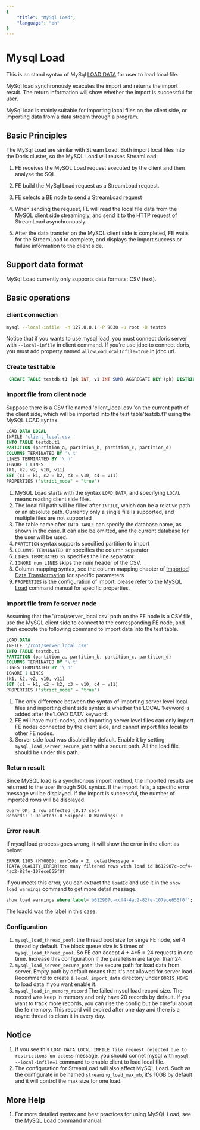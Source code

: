 ```yaml
---
{
    "title": "MySql Load",
    "language": "en"
}
---
```


<!--
Licensed to the Apache Software Foundation (ASF) under one
or more contributor license agreements.  See the NOTICE file
distributed with this work for additional information
regarding copyright ownership.  The ASF licenses this file
to you under the Apache License, Version 2.0 (the
"License"); you may not use this file except in compliance
with the License.  You may obtain a copy of the License at

  http://www.apache.org/licenses/LICENSE-2.0

Unless required by applicable law or agreed to in writing,
software distributed under the License is distributed on an
"AS IS" BASIS, WITHOUT WARRANTIES OR CONDITIONS OF ANY
KIND, either express or implied.  See the License for the
specific language governing permissions and limitations
under the License.
-->

# Mysql Load
<version since="dev">

This is an stand syntax of MySql [LOAD DATA](https://dev.mysql.com/doc/refman/8.0/en/load-data.html) for user to load local file.

MySql load synchronously executes the import and returns the import result. The return information will show whether the import is successful for user.

MySql load is mainly suitable for importing local files on the client side, or importing data from a data stream through a program.

</version>

## Basic Principles

The MySql Load are similar with Stream Load. Both import local files into the Doris cluster, so the MySQL Load will reuses StreamLoad:

 1. FE receives the MySQL Load request executed by the client and then analyse the SQL

 2. FE build the MySql Load request as a StreamLoad request.

 3. FE selects a BE node to send a StreamLoad request

 4. When sending the request, FE will read the local file data from the MySQL client side streamingly, and send it to the HTTP request of StreamLoad asynchronously.

 5. After the data transfer on the MySQL client side is completed, FE waits for the StreamLoad to complete, and displays the import success or failure information to the client side.


## Support data format

MySql Load currently only supports data formats: CSV (text).

## Basic operations

### client connection
```bash
mysql --local-infile  -h 127.0.0.1 -P 9030 -u root -D testdb
```

Notice that if you wants to use mysql load, you must connect doris server with `--local-infile` in client command.
If you're use jdbc to connect doris, you must add property named `allowLoadLocalInfile=true` in jdbc url.


### Create test table
```sql
 CREATE TABLE testdb.t1 (pk INT, v1 INT SUM) AGGREGATE KEY (pk) DISTRIBUTED BY hash (pk) PROPERTIES ('replication_num' = '1');
 ```
 ### import file from client node
 Suppose there is a CSV file named 'client_local.csv 'on the current path of the client side, which will be imported into the test table'testdb.t1' using the MySQL LOAD syntax.

```sql
LOAD DATA LOCAL
INFILE 'client_local.csv '
INTO TABLE testdb.t1
PARTITION (partition_a, partition_b, partition_c, partition_d)
COLUMNS TERMINATED BY '\ t'
LINES TERMINATED BY '\ n'
IGNORE 1 LINES
(K1, k2, v2, v10, v11)
SET (c1 = k1, c2 = k2, c3 = v10, c4 = v11)
PROPERTIES ("strict_mode" = "true")
```
1. MySQL Load starts with the syntax `LOAD DATA`, and specifying `LOCAL` means reading client side files.
2. The local fill path will be filled after `INFILE`, which can be a relative path or an absolute path. Currently only a single file is supported, and multiple files are not supported
3. The table name after `INTO TABLE` can specify the database name, as shown in the case. It can also be omitted, and the current database for the user will be used.
4. `PARTITION` syntax supports specified partition to import
5. `COLUMNS TERMINATED BY` specifies the column separator
6. `LINES TERMINATED BY` specifies the line separator
7. `IGNORE num LINES` skips the num header of the CSV.
8. Column mapping syntax, see the column mapping chapter of [Imported Data Transformation](../import-scenes/load-data-convert.md) for specific parameters
9. `PROPERTIES` is the configuration of import, please refer to the [MySQL Load](../../../sql-manual/sql-reference/Data-Manipulation-Statements/Load/MYSQL-LOAD.md) command manual for specific properties.

### import file from fe server node
Assuming that the '/root/server_local.csv' path on the FE node is a CSV file, use the MySQL client side to connect to the corresponding FE node, and then execute the following command to import data into the test table.

```sql
LOAD DATA
INFILE '/root/server_local.csv'
INTO TABLE testdb.t1
PARTITION (partition_a, partition_b, partition_c, partition_d)
COLUMNS TERMINATED BY '\ t'
LINES TERMINATED BY '\ n'
IGNORE 1 LINES
(K1, k2, v2, v10, v11)
SET (c1 = k1, c2 = k2, c3 = v10, c4 = v11)
PROPERTIES ("strict_mode" = "true")
```
1. The only difference between the syntax of importing server level local files and importing client side syntax is whether the'LOCAL 'keyword is added after the'LOAD DATA' keyword.
2. FE will have multi-nodes, and importing server level files can only import FE nodes connected by the client side, and cannot import files local to other FE nodes.
3. Server side load was disabled by default. Enable it by setting `mysql_load_server_secure_path` with a secure path. All the load file should be under this path.

### Return result
Since MySQL load is a synchronous import method, the imported results are returned to the user through SQL syntax.
If the import fails, a specific error message will be displayed. If the import is successful, the number of imported rows will be displayed.

```Text
Query OK, 1 row affected (0.17 sec)
Records: 1 Deleted: 0 Skipped: 0 Warnings: 0
```

### Error result
If mysql load process goes wrong, it will show the error in the client as below:
```text
ERROR 1105 (HY000): errCode = 2, detailMessage = [DATA_QUALITY_ERROR]too many filtered rows with load id b612907c-ccf4-4ac2-82fe-107ece655f0f
```

If you meets this error, you can extract the `loadId` and use it in the `show load warnings` command to get more detail message.
```sql
show load warnings where label='b612907c-ccf4-4ac2-82fe-107ece655f0f';
```

The loadId was the label in this case.


### Configuration
1. `mysql_load_thread_pool`: the thread pool size for singe FE node, set 4 thread by default. The block queue size is 5 times of `mysql_load_thread_pool`. So FE can accept 4 + 4\*5 = 24 requests in one time. Increase this configuration if the parallelism are larger than 24.
2. `mysql_load_server_secure_path`: the secure path for load data from server. Empty path by default means that it's not allowed for server load. Recommend to create a `local_import_data` directory under `DORIS_HOME` to load data if you want enable it.
3. `mysql_load_in_memory_record` The failed mysql load record size. The record was keep in memory and only have 20 records by default. If you want to track more records,  you can rise the config but be careful about the fe memory. This record will expired after one day and there is a async thread to clean it in every day.


## Notice 

1. If you see this `LOAD DATA LOCAL INFILE file request rejected due to restrictions on access` message, you should connet mysql with `mysql  --local-infile=1` command to enable client to load local file.
2. The configuration for StreamLoad will also affect MySQL Load. Such as the configurate in be named `streaming_load_max_mb`, it's 10GB by default and it will control the max size for one load.

## More Help

1. For more detailed syntax and best practices for using MySQL Load, see the [MySQL Load](../../../sql-manual/sql-reference/Data-Manipulation-Statements/Load/MYSQL-LOAD.md) command manual.

